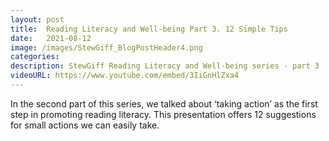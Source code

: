```yaml
---
layout: post
title:  Reading Literacy and Well-being Part 3. 12 Simple Tips
date:   2021-08-12
image: /images/StewGiff_BlogPostHeader4.png
categories: 
description: StewGiff Reading Literacy and Well-being series - part 3
videoURL: https://www.youtube.com/embed/3IiGnHlZxa4
---
```

In the second part of this series, we talked about ‘taking action’ as the first step in promoting reading literacy. This presentation offers 12 suggestions for small actions we can easily take.